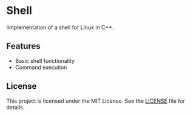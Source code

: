 # Shell

Iimplementation of a shell for Linux in C++.

## Features

- Basic shell functionality
- Command execution

## License

This project is licensed under the MIT License. See the [LICENSE](LICENSE) file for details.

